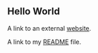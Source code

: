 ## Hello World

<p>A link to an external <a href="https://www.google.com/" title="Title"> website</a>.</p>

A link to my [README](/README.md/) file.
